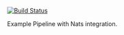 [![Build Status](https://cloud.drone.io/api/badges/drone-demos/drone-demo-nats/status.svg)](https://cloud.drone.io/drone-demos/drone-demo-nats)

Example Pipeline with Nats integration.
